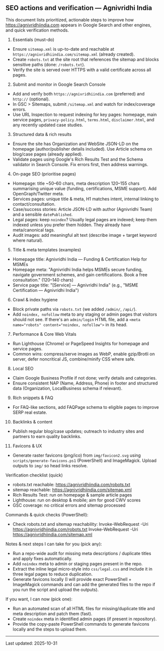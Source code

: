 ## SEO actions and verification — Agnivridhi India

This document lists prioritized, actionable steps to improve how https://agnivridhiindia.com appears in Google Search and other engines, and quick verification methods.

1) Essentials (must-do)
  - Ensure `sitemap.xml` is up-to-date and reachable at `https://agnivridhiindia.com/sitemap.xml` (already created).
  - Create `robots.txt` at the site root that references the sitemap and blocks sensitive paths (done: `/robots.txt`).
  - Verify the site is served over HTTPS with a valid certificate across all pages.

2) Submit and monitor in Google Search Console
  - Add and verify both `https://agnivridhiindia.com` (preferred) and `http://` (optional).
  - In GSC > Sitemaps, submit `/sitemap.xml` and watch for index/coverage errors.
  - Use URL Inspection to request indexing for key pages: homepage, main service pages, `privacy-policy.html`, `terms.html`, `disclaimer.html`, and any recently updated case studies.

3) Structured data & rich results
  - Ensure the site has Organization and WebSite JSON-LD on the homepage (author/publisher details included). Use Article schema on blog/case pages (already applied).
  - Validate pages using Google's Rich Results Test and the Schema validator in Search Console. Fix errors first, then address warnings.

4) On-page SEO (prioritise pages)
  - Homepage: title ~50–60 chars, meta description 120–155 chars summarising unique value (funding, certifications, MSME support). Add OpenGraph/Twitter meta.
  - Services pages: unique title & meta, H1 matches intent, internal linking to contact/consultation.
  - Case/success stories: Article JSON-LD with author (Agnivridhi Team) and a sensible `datePublished`.
  - Legal pages: keep `noindex`? Usually legal pages are indexed; keep them indexed unless you prefer them hidden. They already have meta/canonical tags.
  - Audit images: add meaningful alt text (describe image + target keyword where natural).

5) Title & meta templates (examples)
  - Homepage title: Agnivridhi India — Funding & Certification Help for MSMEs
  - Homepage meta: "Agnivridhi India helps MSMEs secure funding, navigate government schemes, and gain certifications. Book a free consultation." (120–140 chars)
  - Service page title: "[Service] — Agnivridhi India" (e.g., "MSME Certification — Agnivridhi India")

6) Crawl & index hygiene
  - Block private paths via `robots.txt` (we added `/admin/`, `/api/`).
  - Add `noindex, nofollow` meta to any staging or admin pages that visitors should not see. If there's an `admin/login` HTML file, add a `<meta name="robots" content="noindex, nofollow">` in its head.

7) Performance & Core Web Vitals
  - Run Lighthouse (Chrome) or PageSpeed Insights for homepage and service pages.
  - Common wins: compress/serve images as WebP, enable gzip/Brotli on server, defer noncritical JS, combine/minify CSS where safe.

8) Local SEO
  - Claim Google Business Profile if not done; verify details and categories.
  - Ensure consistent NAP (Name, Address, Phone) in footer and structured data (Organization, LocalBusiness schema if relevant).

9) Rich snippets & FAQ
  - For FAQ-like sections, add FAQPage schema to eligible pages to improve SERP real estate.

10) Backlinks & content
  - Publish regular blog/case updates; outreach to industry sites and partners to earn quality backlinks.

11) Favicons & UX
  - Generate raster favicons (png/ico) from `img/favicon2.svg` using `scripts/generate-favicons.ps1` (PowerShell) and ImageMagick. Upload outputs to `img/` so head links resolve.

Verification checklist (quick)
  - robots.txt reachable: https://agnivridhiindia.com/robots.txt
  - sitemap reachable: https://agnivridhiindia.com/sitemap.xml
  - Rich Results Test: run on homepage & sample article pages
  - Lighthouse: run on desktop & mobile; aim for good CWV scores
  - GSC coverage: no critical errors and sitemap processed

Commands & quick checks (PowerShell):
  - Check robots.txt and sitemap reachability:
    Invoke-WebRequest -Uri https://agnivridhiindia.com/robots.txt
    Invoke-WebRequest -Uri https://agnivridhiindia.com/sitemap.xml

Notes & next steps I can take for you (pick any):
  - Run a repo-wide audit for missing meta descriptions / duplicate titles and apply fixes automatically.
  - Add `noindex` meta to admin or staging pages present in the repo.
  - Extract the inline legal micro-style into `css/legal.css` and include it in three legal pages to reduce duplication.
  - Generate favicons locally (I will provide exact PowerShell + ImageMagick commands and can add the generated files to the repo if you run the script and upload the outputs).

If you want, I can now (pick one):
  - Run an automated scan of all HTML files for missing/duplicate title and meta description and patch them (fast). 
  - Create `noindex` meta in identified admin pages (if present in repository).
  - Provide the copy-paste PowerShell commands to generate favicons locally and the steps to upload them.

---
Last updated: 2025-10-31
